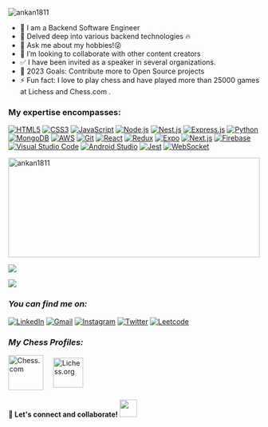 
  <tr>
   <p align="top"> <img src="https://komarev.com/ghpvc/?username=ankan1811&label=Profile%20views&color=36363b&style=flat" alt="ankan1811" /></p>
  </tr>

- 🔭 I am a Backend Software Engineer
- 🌱 Delved deep into various backend technologies 🔥
- 💬 Ask me about my hobbies!😜
- 👯 I’m looking to collaborate with other content creators
- ✅ I have been invited as a speaker in several organizations.
- 🥅 2023 Goals: Contribute more to Open Source projects
- ⚡ Fun fact: I love to play chess and have played more than 25000 games at Lichess and Chess.com .

### My expertise encompasses:

[![HTML5](https://img.shields.io/badge/-HTML5-E34F26?logo=html5&logoColor=white)](https://developer.mozilla.org/en-US/docs/Web/Guide/HTML/HTML5)
[![CSS3](https://img.shields.io/badge/-CSS3-1572B6?logo=css3&logoColor=white)](https://developer.mozilla.org/en-US/docs/Web/CSS)
[![JavaScript](https://img.shields.io/badge/-JavaScript-F7DF1E?logo=javascript&logoColor=black)](https://developer.mozilla.org/en-US/docs/Web/JavaScript)
[![Node.js](https://img.shields.io/badge/-Node.js-339933?logo=node.js&logoColor=white)](https://nodejs.org/)
[![Nest.js](https://img.shields.io/badge/-NestJs-ea2845?style=flat-square&logo=nestjs&logoColor=white)](https://nestjs.com/)
[![Express.js](https://img.shields.io/badge/-Express.js-000000?logo=express&logoColor=white)](https://expressjs.com/)
[![Python](https://img.shields.io/badge/python-3670A0?logo=python&logoColor=ffdd54)](https://python.org/)
[![MongoDB](https://img.shields.io/badge/-MongoDB-47A248?logo=mongodb&logoColor=white)](https://www.mongodb.com/)
[![AWS](https://img.shields.io/badge/-AWS-232F3E?logo=amazon-aws&logoColor=white)](https://aws.amazon.com/)
[![Git](https://img.shields.io/badge/-Git-F05032?logo=git&logoColor=white)](https://git-scm.com/)
[![React](https://img.shields.io/badge/-React-61DAFB?logo=react&logoColor=black)](https://reactjs.org/)
[![Redux](https://img.shields.io/badge/-Redux-764ABC?logo=redux&logoColor=white)](https://redux.js.org/)
[![Expo](https://img.shields.io/badge/-Expo-000020?logo=expo&logoColor=white)](https://expo.dev/)
[![Next.js](https://img.shields.io/badge/-Next.js-000000?logo=next.js&logoColor=white)](https://nextjs.org/)
[![Firebase](https://img.shields.io/badge/-Firebase-FFCA28?logo=firebase&logoColor=black)](https://firebase.google.com/)
[![Visual Studio Code](https://img.shields.io/badge/-Visual%20Studio%20Code-007ACC?logo=visual-studio-code&logoColor=white)](https://code.visualstudio.com/)
[![Android Studio](https://img.shields.io/badge/-Android%20Studio-3DDC84?logo=android%20studio&logoColor=white)](https://developer.android.com/studio)
[![Jest](https://img.shields.io/badge/-Jest-C21325?logo=jest&logoColor=white)](https://jestjs.io/)
[![WebSocket](https://img.shields.io/badge/-WebSocket-4B32C3?logo=websocket&logoColor=white)](https://developer.mozilla.org/en-US/docs/Web/API/WebSockets_API)

 <p align="left"><img src="https://github-readme-streak-stats.herokuapp.com?user=ankan1811&theme=github_dark&date_format=j%20M%5B%20Y%5D&mode=weekly&card_width=450" alt="ankan1811" width="100%" height="200px" /> </p>



<p>  <img src="https://github-readme-stats.vercel.app/api?username=ankan1811&show_icons=true&count_private=true&custom_title=Ankan's%20Github%20Stats:-&layout=compact&theme=github_dark&hide=issues&hide_border=true&hide_title=true,contribs" /> </p>

<!--  LANGUAGES USED  -->
<p > <img style="align-item: center" src="https://github-readme-stats.vercel.app/api/top-langs/?username=ankan1811&custom_title=Languages%20I%20have%20used&layout=compact&theme=github_dark&hide_border=true&hide_title=true" /> </p>

### _**You can find me on:**_

[![LinkedIn](https://img.shields.io/badge/-LinkedIn-0077B5?style=for-the-badge&logo=linkedin&logoColor=white)](https://www.linkedin.com/in/ankanpal/)
[![Gmail](https://img.shields.io/badge/-Gmail-D14836?style=for-the-badge&logo=gmail&logoColor=white)](mailto:ankanpalcse19a@gmail.com)
[![Instagram](https://img.shields.io/badge/-Instagram-E4405F?style=for-the-badge&logo=instagram&logoColor=white)](https://www.instagram.com/tactixian/)
[![Twitter](https://img.shields.io/badge/-Twitter-1DA1F2?style=for-the-badge&logo=twitter&logoColor=white)](https://twitter.com/ankan1811)
[![Leetcode](https://img.shields.io/badge/-LeetCode-FFA116?style=for-the-badge&logo=LeetCode&logoColor=white)](https://twitter.com/ankan1811)

### _**My Chess Profiles:**_

<div style="display: flex; align-items: center;">
    <div style="margin-right: 20px;">
        <a href="https://www.chess.com/member/ankanpal">
            <img src="https://avatars.githubusercontent.com/u/577023?s=280&v=4" alt="Chess.com" height="70px">
        </a>
    </div>
    <div>
        <a href="https://lichess.org/@/ankan1811">
            <img src="https://upload.wikimedia.org/wikipedia/commons/4/47/Lichess_logo_2019.png" alt="Lichess.org" height="60px">
        </a>
    </div>
</div>

#### 🚀 Let's connect and collaborate! <img src="https://cultofthepartyparrot.com/parrots/hd/laptop_parrot.gif" width="35" height="35"/>

